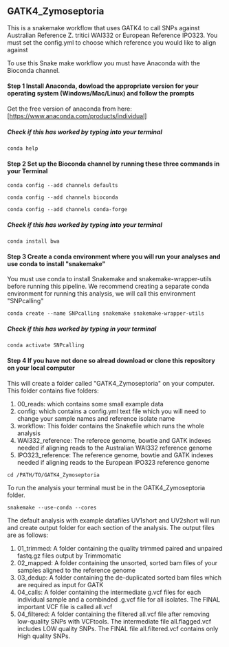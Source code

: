 ## GATK4_Zymoseptoria
This is a snakemake workflow that uses GATK4 to call SNPs against Australian Reference Z. tritici WAI332 or European Reference IPO323.
You must set the config.yml to choose which reference you would like to align against


To use this Snake make workflow you must have Anaconda with the Bioconda channel.

#### Step 1 Install Anaconda, dowload the appropriate version for your operating system (Windows/Mac/Linux) and follow the prompts
Get the free version of anaconda from here: [https://www.anaconda.com/products/individual]

##### Check if this has worked by typing into your terminal
`conda help`

#### Step 2 Set up the Bioconda channel by running these three commands in your Terminal
`conda config --add channels defaults`

`conda config --add channels bioconda`

`conda config --add channels conda-forge`

##### Check if this has worked by typing into your terminal
`conda install bwa`

#### Step 3 Create a conda environment where you will run your analyses and use conda to install "snakemake"
You must use conda to install Snakemake and snakemake-wrapper-utils before running this pipeline.
We recommend creating a separate conda environment for running this analysis, we will call this environment "SNPcalling"

`conda create --name SNPcalling snakemake snakemake-wrapper-utils`

##### Check if this has worked by typing in your terminal

`conda activate SNPcalling`

#### Step 4 If you have not done so alread download or clone this repository on your local computer
This will create a folder called "GATK4_Zymoseptoria" on your computer.
This folder contains five folders:
  1. 00_reads: which contains some small example data
  2. config: which contains a config.yml text file which you will need to change your sample names and reference isolate name
  3. workflow: This folder contains the Snakefile which runs the whole analysis
  4. WAI332_reference: The referece genome, bowtie and GATK indexes needed if aligning reads to the Australian WAI332 reference genome
  5. IPO323_reference: The reference genome, bowtie and GATK indexes needed if aligning reads to the European IPO323 reference genome
 
`cd /PATH/TO/GATK4_Zymoseptoria`

To run the analysis your terminal must be in the GATK4_Zymoseptoria folder.

`snakemake --use-conda --cores`

The default analysis with example datafiles UV1short and UV2short will run and create output folder for each section of the analysis.
The output files are as follows:
  1. 01_trimmed: A folder containing the quality trimmed paired and unpaired fastq.gz files output by Trimmomatic
  2. 02_mapped: A folder containing the unsorted, sorted bam files of your samples aligned to the reference genome
  3. 03_dedup: A folder containing the de-duplicated sorted bam files which are required as input for GATK
  4. 04_calls: A folder containing the intermediate g.vcf files for each individual sample and a combinded .g.vcf file for all isolates. The FINAL important VCF file is called all.vcf  
  5. 04_filtered: A folder containing the filtered all.vcf file after removing low-quality SNPs with VCFtools. The intermediate file all.flagged.vcf includes LOW quality SNPs. The FINAL file all.filtered.vcf contains only High quality SNPs.
